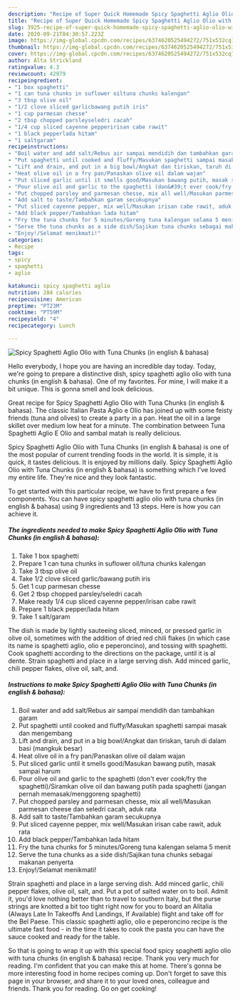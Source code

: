```yaml
---
description: "Recipe of Super Quick Homemade Spicy Spaghetti Aglio Olio with Tuna Chunks (in english &amp;amp; bahasa)"
title: "Recipe of Super Quick Homemade Spicy Spaghetti Aglio Olio with Tuna Chunks (in english &amp;amp; bahasa)"
slug: 3925-recipe-of-super-quick-homemade-spicy-spaghetti-aglio-olio-with-tuna-chunks-in-english-and-amp-bahasa
date: 2020-09-21T04:30:57.223Z
image: https://img-global.cpcdn.com/recipes/6374620525494272/751x532cq70/spicy-spaghetti-aglio-olio-with-tuna-chunks-in-english-bahasa-recipe-main-photo.jpg
thumbnail: https://img-global.cpcdn.com/recipes/6374620525494272/751x532cq70/spicy-spaghetti-aglio-olio-with-tuna-chunks-in-english-bahasa-recipe-main-photo.jpg
cover: https://img-global.cpcdn.com/recipes/6374620525494272/751x532cq70/spicy-spaghetti-aglio-olio-with-tuna-chunks-in-english-bahasa-recipe-main-photo.jpg
author: Alta Strickland
ratingvalue: 4.3
reviewcount: 42979
recipeingredient:
- "1 box spaghetti"
- "1 can tuna chunks in suflower oiltuna chunks kalengan"
- "3 tbsp olive oil"
- "1/2 clove sliced garlicbawang putih iris"
- "1 cup parmesan chesse"
- "2 tbsp chopped parsleyseledri cacah"
- "1/4 cup sliced cayenne pepperirisan cabe rawit"
- "1 black pepperlada hitam"
- "1 saltgaram"
recipeinstructions:
- "Boil water and add salt/Rebus air sampai mendidih dan tambahkan garam"
- "Put spaghetti until cooked and fluffy/Masukan spaghetti sampai masak dan mengembang"
- "Lift and drain, and put in a big bowl/Angkat dan tiriskan, taruh di dalam basi (mangkuk besar)"
- "Heat olive oil in a fry pan/Panaskan olive oil dalam wajan"
- "Put sliced garlic until it smells good/Masukan bawang putih, masak sampai harum"
- "Pour olive oil and garlic to the spaghetti (don&#39;t ever cook/fry the spaghetti)/Siramkan olive oil dan bawang putih pada spaghetti (jangan pernah memasak/menggoreng spaghetti)"
- "Put chopped parsley and parmesan chesse, mix all well/Masukan parmesan cheese dan seledri cacah, aduk rata"
- "Add salt to taste/Tambahkan garam secukupnya"
- "Put sliced cayenne pepper, mix well/Masukan irisan cabe rawit, aduk rata"
- "Add black pepper/Tambahkan lada hitam"
- "Fry the tuna chunks for 5 minutes/Goreng tuna kalengan selama 5 menit"
- "Serve the tuna chunks as a side dish/Sajikan tuna chunks sebagai makanan penyerta"
- "Enjoy!/Selamat menikmati!"
categories:
- Recipe
tags:
- spicy
- spaghetti
- aglio

katakunci: spicy spaghetti aglio 
nutrition: 284 calories
recipecuisine: American
preptime: "PT23M"
cooktime: "PT59M"
recipeyield: "4"
recipecategory: Lunch

---
```



![Spicy Spaghetti Aglio Olio with Tuna Chunks (in english &amp; bahasa)](https://img-global.cpcdn.com/recipes/6374620525494272/751x532cq70/spicy-spaghetti-aglio-olio-with-tuna-chunks-in-english-bahasa-recipe-main-photo.jpg)

Hello everybody, I hope you are having an incredible day today. Today, we're going to prepare a distinctive dish, spicy spaghetti aglio olio with tuna chunks (in english &amp; bahasa). One of my favorites. For mine, I will make it a bit unique. This is gonna smell and look delicious.

Great recipe for Spicy Spaghetti Aglio Olio with Tuna Chunks (in english &amp; bahasa). The classic Italian Pasta Aglio e Olio has joined up with some feisty friends (tuna and olives) to create a party in a pan. Heat the oil in a large skillet over medium low heat for a minute. The combination between Tuna Spaghetti Aglio E Olio and sambal matah is really delicious.

Spicy Spaghetti Aglio Olio with Tuna Chunks (in english &amp; bahasa) is one of the most popular of current trending foods in the world. It is simple, it is quick, it tastes delicious. It is enjoyed by millions daily. Spicy Spaghetti Aglio Olio with Tuna Chunks (in english &amp; bahasa) is something which I've loved my entire life. They're nice and they look fantastic.


To get started with this particular recipe, we have to first prepare a few components. You can have spicy spaghetti aglio olio with tuna chunks (in english &amp; bahasa) using 9 ingredients and 13 steps. Here is how you can achieve it.

<!--inarticleads1-->

##### The ingredients needed to make Spicy Spaghetti Aglio Olio with Tuna Chunks (in english &amp; bahasa):

1. Take 1 box spaghetti
1. Prepare 1 can tuna chunks in suflower oil/tuna chunks kalengan
1. Take 3 tbsp olive oil
1. Take 1/2 clove sliced garlic/bawang putih iris
1. Get 1 cup parmesan chesse
1. Get 2 tbsp chopped parsley/seledri cacah
1. Make ready 1/4 cup sliced cayenne pepper/irisan cabe rawit
1. Prepare 1 black pepper/lada hitam
1. Take 1 salt/garam


The dish is made by lightly sauteeing sliced, minced, or pressed garlic in olive oil, sometimes with the addition of dried red chili flakes (in which case its name is spaghetti aglio, olio e peperoncino), and tossing with spaghetti. Cook spaghetti according to the directions on the package, until it is al dente. Strain spaghetti and place in a large serving dish. Add minced garlic, chili pepper flakes, olive oil, salt, and. 

<!--inarticleads2-->

##### Instructions to make Spicy Spaghetti Aglio Olio with Tuna Chunks (in english &amp; bahasa):

1. Boil water and add salt/Rebus air sampai mendidih dan tambahkan garam
1. Put spaghetti until cooked and fluffy/Masukan spaghetti sampai masak dan mengembang
1. Lift and drain, and put in a big bowl/Angkat dan tiriskan, taruh di dalam basi (mangkuk besar)
1. Heat olive oil in a fry pan/Panaskan olive oil dalam wajan
1. Put sliced garlic until it smells good/Masukan bawang putih, masak sampai harum
1. Pour olive oil and garlic to the spaghetti (don&#39;t ever cook/fry the spaghetti)/Siramkan olive oil dan bawang putih pada spaghetti (jangan pernah memasak/menggoreng spaghetti)
1. Put chopped parsley and parmesan chesse, mix all well/Masukan parmesan cheese dan seledri cacah, aduk rata
1. Add salt to taste/Tambahkan garam secukupnya
1. Put sliced cayenne pepper, mix well/Masukan irisan cabe rawit, aduk rata
1. Add black pepper/Tambahkan lada hitam
1. Fry the tuna chunks for 5 minutes/Goreng tuna kalengan selama 5 menit
1. Serve the tuna chunks as a side dish/Sajikan tuna chunks sebagai makanan penyerta
1. Enjoy!/Selamat menikmati!


Strain spaghetti and place in a large serving dish. Add minced garlic, chili pepper flakes, olive oil, salt, and. Put a pot of salted water on to boil. Admit it, you&#39;d love nothing better than to travel to southern Italy, but the purse strings are knotted a bit too tight right now for you to board an Alitalia (Always Late In Takeoffs And Landings, If Available) flight and take off for the Bel Paese. This classic spaghetti aglio, olio e peperoncino recipe is the ultimate fast food - in the time it takes to cook the pasta you can have the sauce cooked and ready for the table. 

So that is going to wrap it up with this special food spicy spaghetti aglio olio with tuna chunks (in english &amp; bahasa) recipe. Thank you very much for reading. I'm confident that you can make this at home. There's gonna be more interesting food in home recipes coming up. Don't forget to save this page in your browser, and share it to your loved ones, colleague and friends. Thank you for reading. Go on get cooking!
